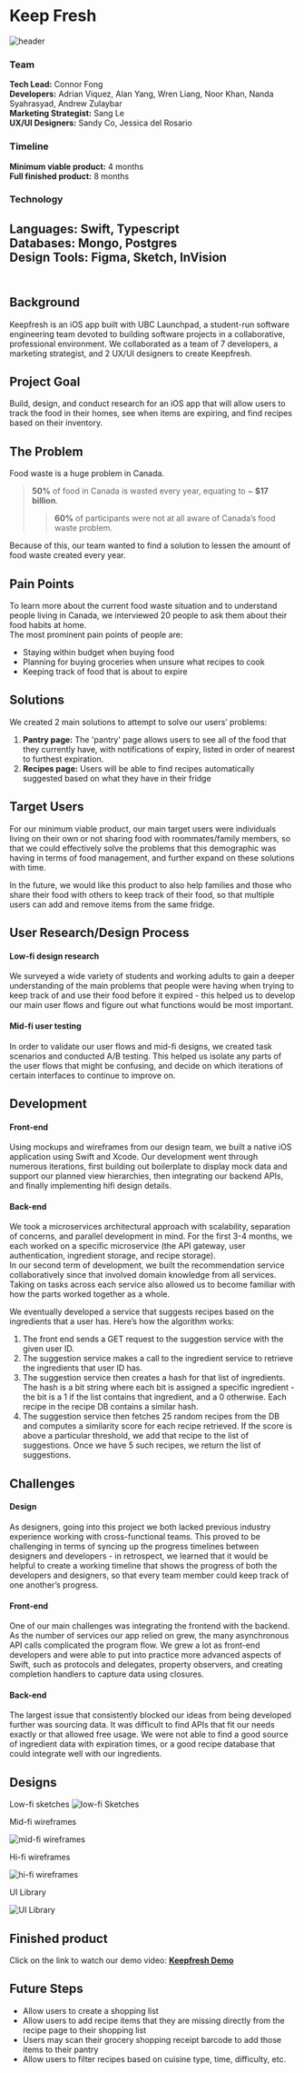 # **Keep Fresh**

![header](/photos/keepfresh-long.png "header")

### Team
**Tech Lead:** Connor Fong<br>
**Developers:** Adrian Viquez, Alan Yang, Wren Liang, Noor Khan, Nanda Syahrasyad, Andrew Zulaybar<br>
**Marketing Strategist:** Sang Le<br>
**UX/UI Designers:** Sandy Co, Jessica del Rosario

### Timeline
**Minimum viable product:** 4 months<br>
**Full finished product:** 8 months</br>

### Technology
**Languages:** Swift, Typescript</br>
**Databases:** Mongo, Postgres </br>
**Design Tools:** Figma, Sketch, InVision</br>
 </br>
---

## Background
Keepfresh is an iOS app built with UBC Launchpad, a student-run software engineering team devoted to building software projects in a collaborative, professional environment.
We collaborated as a team of 7 developers, a marketing strategist, and 2 UX/UI designers to create Keepfresh.

## Project Goal
Build, design, and conduct research for an iOS app that will allow users to track the food in their homes, see when items are expiring, and find recipes based on their inventory.

## The Problem
Food waste is a huge problem in Canada.

> **50%** of food in Canada is wasted every year, equating to ~ **$17 billion**.
>> **60%** of participants were not at all aware of Canada’s food waste problem.

Because of this, our team wanted to find a solution to lessen the amount of food waste created every year.


## Pain Points
To learn more about the current food waste situation and to understand people living in Canada, we interviewed 20 people to ask them about their food habits at home.<br>
The most prominent pain points of people are:
- Staying within budget when buying food
- Planning for buying groceries when unsure what recipes to cook
- Keeping track of food that is about to expire


## Solutions
We created 2 main solutions to attempt to solve our users’ problems:
1. **Pantry page:** The 'pantry' page allows users to see all of the food that they currently have, with notifications of expiry, listed in order of nearest to furthest expiration.
2. **Recipes page:** Users will be able to find recipes automatically suggested based on what they have in their fridge


## Target Users
For our minimum viable product, our main target users were individuals living on their own or not sharing food with roommates/family members, so that we could effectively solve the problems that this demographic was having in terms of food management, and further expand on these solutions with time.<br>

In the future, we would like this product to also help families and those who share their food with others to keep track of their food, so that multiple users can add and remove items from the same fridge.

## User Research/Design Process
#### Low-fi design research
We surveyed a wide variety of students and working adults to gain a deeper understanding of the main problems that people were having when trying to keep track of and use their food before it expired - this helped us to develop our main user flows and figure out what functions would be most important.
#### Mid-fi user testing
In order to validate our user flows and mid-fi designs, we created task scenarios and conducted A/B testing. This helped us isolate any parts of the user flows that might be confusing, and decide on which iterations of certain interfaces to continue to improve on.

## Development
#### Front-end
Using mockups and wireframes from our design team, we built a native iOS application using Swift and Xcode. Our development went through numerous iterations, first building out boilerplate to display mock data and support our planned view hierarchies, then integrating our backend APIs, and finally implementing hifi design details.
#### Back-end
We took a microservices architectural approach with scalability, separation of concerns, and parallel development in mind. For the first 3-4 months, we each worked on a specific microservice (the API gateway, user authentication, ingredient storage, and recipe storage).<br>
In our second term of development, we built the recommendation service collaboratively since that involved domain knowledge from all services. Taking on tasks across each service also allowed us to become familiar with how the parts worked together as a whole.

We eventually developed a service that suggests recipes based on the ingredients that a user has. Here’s how the algorithm works:
1. The front end sends a GET request to the suggestion service with the given user ID.
2. The suggestion service makes a call to the ingredient service to retrieve the ingredients that user ID has.
3. The suggestion service then creates a hash for that list of ingredients. The hash is a bit string where each bit is assigned a specific ingredient - the bit is a 1 if the list contains that ingredient, and a 0 otherwise. Each recipe in the recipe DB contains a similar hash.
4. The suggestion service then fetches 25 random recipes from the DB and computes a similarity score for each recipe retrieved. If the score is above a particular threshold, we add that recipe to the list of suggestions. Once we have 5 such recipes, we return the list of suggestions.


## Challenges
#### Design
As designers, going into this project we both lacked previous industry experience working with cross-functional teams. This proved to be challenging in terms of syncing up the progress timelines between designers and developers - in retrospect, we learned that it would be helpful to create a working timeline that shows the progress of both the developers and designers, so that every team member could keep track of one another’s progress.
#### Front-end
One of our main challenges was integrating the frontend with the backend. As the number of services our app relied on grew, the many asynchronous API calls complicated the program flow. We grew a lot as front-end developers and were able to put into practice more advanced aspects of Swift, such as protocols and delegates, property observers, and creating completion handlers to capture data using closures.
#### Back-end
The largest issue that consistently blocked our ideas from being developed further was sourcing data. It was difficult to find APIs that fit our needs exactly or that allowed free usage. We were not able to find a good source of ingredient data with expiration times, or a good recipe database that could integrate well with our ingredients.

## Designs
Low-fi sketches
![low-fi Sketches](/photos/lofi-sketches.png "low-fi sketches")

Mid-fi wireframes

![mid-fi wireframes](/photos/launchpad-midfimockups.jpg "mid-fi wireframes")

Hi-fi wireframes

![hi-fi wireframes](/photos/hifi-mockups.png "hi-fi wireframes")

UI Library

![UI Library](/photos/uilibrary.png "UI Library")

## Finished product
Click on the link to watch our demo video:
**[Keepfresh Demo](https://www.youtube.com/watch?time_continue=1&v=TWh32lj3Yjs&feature=emb_title)**

## Future Steps
- Allow users to create a shopping list
- Allow users to add recipe items that they are missing directly from the recipe page to their shopping list
- Users may scan their grocery shopping receipt barcode to add those items to their pantry
- Allow users to filter recipes based on cuisine type, time, difficulty, etc.
